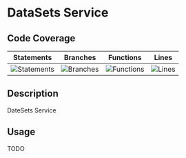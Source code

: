 
# DataSets Service

## Code Coverage

| Statements                  | Branches                | Functions                 | Lines             |
| --------------------------- | ----------------------- | ------------------------- | ----------------- |
| ![Statements](https://img.shields.io/badge/statements-93.04%25-brightgreen.svg?style=flat) | ![Branches](https://img.shields.io/badge/branches-85.41%25-yellow.svg?style=flat) | ![Functions](https://img.shields.io/badge/functions-90.9%25-brightgreen.svg?style=flat) | ![Lines](https://img.shields.io/badge/lines-93.86%25-brightgreen.svg?style=flat) |

## Description

DateSets Service

## Usage

TODO
